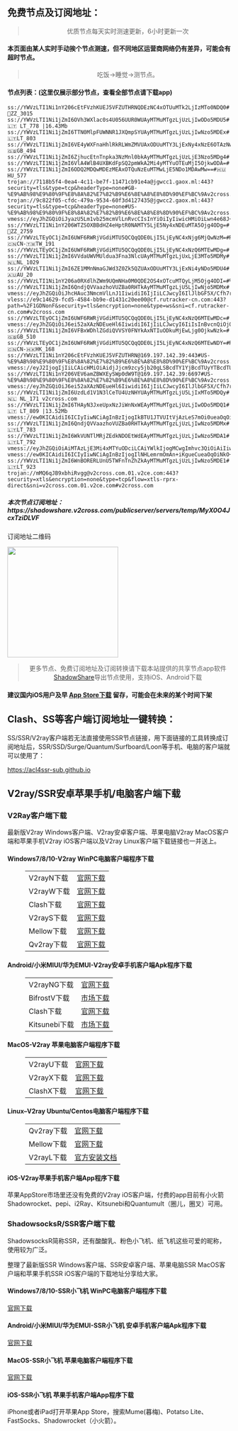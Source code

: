 
<h2>免费节点及订阅地址：</h2>
<blockquote>
<p style="text-align: center;">优质节点每天实时测速更新，6小时更新一次</p>
</blockquote>
<h4>本页面由某人实时手动挨个节点测速，但不同地区运营商网络仍有差异，可能会有超时节点。</h4>
<blockquote>
<p style="text-align: center;">吃饭->睡觉->测节点。</p>
</blockquote>
<h4>节点列表：(这里仅展示部分节点，查看全部节点请下载app)</h4>

```vmess://eyJhZGQiOiAiNTQuMzcuMTkyLjExMiIsICJ2IjogIjIiLCAicHMiOiAidjJjcm9zcy5jb20gLSBcdTZjZDVcdTU2ZmRPVkhcdTY1NzBcdTYzNmVcdTRlMmRcdTVmYzMgMTMyIiwgInBvcnQiOiA0NDMsICJpZCI6ICI5ZjU4MjM0Yy0zNTViLTQwNjUtYWUyMS1kNGE2MzA5OWFiYTUiLCAiYWlkIjogIjY0IiwgIm5ldCI6ICJ3cyIsICJ0eXBlIjogIiIsICJob3N0IjogIjU0LjM3LjE5Mi4xMTIiLCAicGF0aCI6ICIvcGF0aC8xMjAyMDgzMDE0MjIiLCAidGxzIjogInRscyJ9
ss://YWVzLTI1Ni1nY206cEtFVzhKUEJ5VFZUTHRNQDEzNC4xOTUuMTk2LjIzMTo0NDQ0#🏁ZZ_3015
ss://YWVzLTI1Ni1jZmI6OVh3WXlac0s4U056UUR0WUAyMTMuMTgzLjUzLjIwODo5MDU5#🇱🇹 LT_778 |16.43Mb
ss://YWVzLTI1Ni1jZmI6TTN0MlpFUWNNR1JXQmpSYUAyMTMuMTgzLjUzLjIwNzo5MDEx#🇱🇹LT_803
ss://YWVzLTI1Ni1jZmI6VE4yWXFnaHhlRkRLWmZMVUAxODUuMTY3LjExNy4xNzE6OTAzNw==#🇬🇧GB_494
ss://YWVzLTI1Ni1jZmI6ZjhucEtnTnpka3NzMnl0bkAyMTMuMTgzLjUzLjE3Nzo5MDg4#
ss://YWVzLTI1Ni1jZmI6VlA4WlB4UXBKdFpSQ2pmWkA2Mi4yMTYuOTEuMjI5OjkwODA=#
ss://YWVzLTI1Ni1jZmI6ODQ2MDQwMDEzMEAxOTQuNzEuMTMwLjE5NDo1MDAwMw==#🇭🇺HU_577
trojan://7118b5f4-0ea4-4c11-be7f-11471cb91e4a@jgwcc1.gaox.ml:443?security=tls&type=tcp&headerType=none#GB-%E9%AB%98%E9%80%9F%E8%8A%82%E7%82%B9%E6%8E%A8%E8%8D%90%EF%BC%9Av2cross.com
trojan://9c822f05-cfdc-479a-9534-60f3d4127435@jgwcc2.gaox.ml:443?security=tls&type=tcp&headerType=none#US-%E9%AB%98%E9%80%9F%E8%8A%82%E7%82%B9%E6%8E%A8%E8%8D%90%EF%BC%9Av2cross.com
vmess://eyJhZGQiOiJyazU5Lm1vb25mcmVlLnRvcCIsInYiOiIyIiwicHMiOiLwn4e68J+HuCBVU18xODAyIHwgMi44ME1iIiwicG9ydCI6NDQzLCJpZCI6IjZlOWVlYWU2LWMzZDEtNDM5ZS05ZjdhLTIxM2ZlMDliMmRiZSIsImFpZCI6IjAiLCJuZXQiOiJ3cyIsInR5cGUiOiIiLCJob3N0Ijoicms1OS5tb29uZnJlZS50b3AiLCJwYXRoIjoiLyIsInRscyI6InRscyJ9
ss://YWVzLTI1Ni1nY206WTZSOXBBdHZ4eHptR0NAMTY5LjE5Ny4xNDEuMTA5Ojg4ODg=#🏁ZZ_2759
ss://YWVzLTEyOC1jZmI6UWF6RWRjVGdiMTU5QCQqQDE0LjI5LjEyNC4xNjg6MjQwNzM=#Relay_🇨🇳CN-🇹🇼TW_191
ss://YWVzLTEyOC1jZmI6UWF6RWRjVGdiMTU5QCQqQDE0LjI5LjEyNC4xNzQ6MTEwMDg=#
ss://YWVzLTI1Ni1jZmI6VVdaUWVMUldua3Fna3NlcUAyMTMuMTgzLjUxLjE3MTo5MDMy#🇳🇱NL_1029
ss://YWVzLTI1Ni1jZmI6ZE1MMnNmaGJWd3Z0Zk5QZUAxODUuMTY3LjExNi4yNDo5MDU4#🇦🇺AU_20
ss://YWVzLTI1Ni1nY206a0RXdlhZWm9UQmNHa0M0QDE2OS4xOTcuMTQyLjM5Ojg4ODI=#%F0%9F%87%BA%F0%9F%87%B8_US_%E7%BE%8E%E5%9B%BD
ss://YWVzLTI1Ni1jZmI6QndjQVVaazhoVUZBa0RHTkAyMTMuMTgzLjU5LjIwNjo5MDMx#
vmess://eyJhZGQiOiJhcHAuc3NmcmVlLnJ1IiwidiI6IjIiLCJwcyI6IlJlbGF5X/Cfh7rwn4e4VVMt8J+HrPCfh6dHQl8yNjIwIiwicG9ydCI6NDQzLCJpZCI6ImU0ZGY2NWIwLWUxYzMtMTFlYy1iNzM0LTAwMDAxNzAyMjAwOCIsImFpZCI6IjY0IiwibmV0Ijoid3MiLCJ0eXBlIjoiIiwiaG9zdCI6IiIsInBhdGgiOiIvZ2V0d2VhdGhlciIsInRscyI6InRscyJ9
vless://e9c14629-fcd5-4584-bb9e-d1431c20ee00@cf.rutracker-cn.com:443?path=%2F1GDNonF&security=tls&encryption=none&type=ws&sni=cf.rutracker-cn.com#v2cross.com
ss://YWVzLTEyOC1jZmI6UWF6RWRjVGdiMTU5QCQqQDE0LjI5LjEyNC4xNzQ6MTEwMDc=#
vmess://eyJhZGQiOiJ6ei52aXAzNDEueHl6IiwidiI6IjIiLCJwcyI6IiIsInBvcnQiOjQ4MDA4LCJpZCI6IjJmMDQxNWE0LTlhY2QtMzQzNS1hNzgwLWU0NDdhMmNlNzlmYiIsImFpZCI6IjAiLCJuZXQiOiJ3cyIsInR5cGUiOiIiLCJob3N0IjoienoudmlwMzQxLnh5eiIsInBhdGgiOiIvbnkiLCJ0bHMiOiIifQ==
ss://YWVzLTI1Ni1jZmI6VFBxWDhlZGdiQVVSY0FNYkAxNTIuODkuMjEwLjg0OjkwNzk=#🇬🇧GB_510
ss://YWVzLTEyOC1jZmI6UWF6RWRjVGdiMTU5QCQqQDE0LjI5LjEyNC4xNzQ6MTEwNDY=#Relay_🇨🇳CN-🇭🇰HK_168
ss://YWVzLTI1Ni1nY206cEtFVzhKUEJ5VFZUTHRN@169.197.142.39:443#US-%E9%AB%98%E9%80%9F%E8%8A%82%E7%82%B9%E6%8E%A8%E8%8D%90%EF%BC%9Av2cross.com
vmess://eyJ2IjogIjIiLCAicHMiOiAidjJjcm9zcy5jb20gLSBcdTY1YjBcdTUyYTBcdTU3NjFcdTgxN2VcdThiYWZcdTRlOTEgMTE1IiwgImFkZCI6ICIxMjkuMjI2Ljk0LjEzNCIsICJwb3J0IjogIjMxMTQ5IiwgImlkIjogIjg4MzU1N2YyLTg4YzktNDk2My1iZDBlLTIwODMzNTNmNzkwMSIsICJhaWQiOiAiMCIsICJzY3kiOiAiYXV0byIsICJuZXQiOiAidGNwIiwgInR5cGUiOiAibm9uZSIsICJob3N0IjogIiIsICJwYXRoIjogIiIsICJ0bHMiOiAiIiwgInNuaSI6ICIiLCAiYWxwbiI6ICIifQ==
ss://YWVzLTI1Ni1nY206VEV6amZBWXEySWp0dW9T@169.197.142.39:6697#US-%E9%AB%98%E9%80%9F%E8%8A%82%E7%82%B9%E6%8E%A8%E8%8D%90%EF%BC%9Av2cross.com
vmess://eyJhZGQiOiJ6ei52aXAzNDEueHl6IiwidiI6IjIiLCJwcyI6IlJlbGF5X/Cfh7rwn4e4VVMt8J+HuvCfh7hVU18yNjE3IiwicG9ydCI6NDgwMDMsImlkIjoiMmYwNDE1YTQtOWFjZC0zNDM1LWE3ODAtZTQ0N2EyY2U3OWZiIiwiYWlkIjoiMCIsIm5ldCI6IndzIiwidHlwZSI6IiIsImhvc3QiOiJ6ei52aXAzNDEueHl6IiwicGF0aCI6Ii9ueSIsInRscyI6IiJ9
ss://YWVzLTI1Ni1jZmI6UzdLd1V1N3lCeTU4UzNHYUAyMTMuMTgzLjU5LjIxMTo5MDQy#🇳🇱 NL_171 v2cross.com
ss://YWVzLTI1Ni1jZmI6THAyN3JxeUpxNzJiWnNxWEAyMTMuMTgzLjUzLjIwODo5MDQ1#🇱🇹 LT_809 |13.52Mb
vmess://ew0KICAidiI6ICIyIiwNCiAgInBzIjogIkBTU1JTVUItVjAzLeS7mOi0ueaOqOiNkDp2MmNyb3NzLmNvbSIsDQogICJhZGQiOiAiMTY1LjE1NC4yMjUuMjMwIiwNCiAgInBvcnQiOiAiMzMwODAiLA0KICAiaWQiOiAiYjhhYWE2ZTEtZjBiMy1iOWVjLTNkZmMtYmIyMjZjMTY3YjMzIiwNCiAgImFpZCI6ICIwIiwNCiAgInNjeSI6ICJhdXRvIiwNCiAgIm5ldCI6ICJ0Y3AiLA0KICAidHlwZSI6ICJub25lIiwNCiAgImhvc3QiOiAiMTY1LjE1NC4yMjUuMjMwIiwNCiAgInBhdGgiOiAiLyIsDQogICJ0bHMiOiAidGxzIiwNCiAgInNuaSI6ICIiLA0KICAiYWxwbiI6ICIiDQp9
ss://YWVzLTI1Ni1jZmI6QndjQVVaazhoVUZBa0RHTkAyMTMuMTgzLjUzLjIwNzo5MDMx#🇱🇹LT_783
ss://YWVzLTI1Ni1jZmI6WkVUNTlMRjZEdkNDOEtWdEAyMTMuMTgzLjUzLjIwNzo5MDA1#🇱🇹LT_792
vmess://eyJhZGQiOiAiMTAzLjE3Mi4xMTYuODciLCAiYWlkIjogMCwgImhvc3QiOiAiIiwgImlkIjogImI4YWFhNmUxLWYwYjMtYjllYy0zZGZjLWJiMjI2YzE2N2IzMyIsICJuZXQiOiAidGNwIiwgInBhdGgiOiAiIiwgInBvcnQiOiAzMTI0NCwgInBzIjogInYyY3Jvc3MuY29tIC0gXHU0ZTlhXHU1OTJhXHU1NzMwXHU1MzNhICAxNjQiLCAidGxzIjogInRscyIsICJ0eXBlIjogImF1dG8iLCAic2tpcC1jZXJ0LXZlcmlmeSI6IHRydWUsICJzbmkiOiAiIn0=
vmess://ew0KICAidiI6ICIyIiwNCiAgInBzIjogIlNHLemrmOmAn+iKgueCueaOqOiNkO+8mnYyY3Jvc3MuY29tIiwNCiAgImFkZCI6ICIxMjkuMjI2LjIxNC4yOCIsDQogICJwb3J0IjogIjE1NDMwIiwNCiAgImlkIjogIjZlOWE0YWU5LWU2MGItNGNlYS1hZjlmLTlkZTE4ZDM3NDA0ZSIsDQogICJhaWQiOiAiMCIsDQogICJzY3kiOiAiYXV0byIsDQogICJuZXQiOiAidGNwIiwNCiAgInR5cGUiOiAibm9uZSIsDQogICJob3N0IjogIiIsDQogICJwYXRoIjogIiIsDQogICJ0bHMiOiAiIiwNCiAgInNuaSI6ICIiLA0KICAiYWxwbiI6ICIiDQp9
ss://YWVzLTI1Ni1jZmI6WnBORERLUnU5TWFnTnZhZkAyMTMuMTgzLjUzLjIwNzo5MDE1#🇱🇹LT_923
trojan://mMQ6qJB9xbhiRvgg@v2cross.com.01.v2ce.com:443?security=xtls&encryption=none&type=tcp&flow=xtls-rprx-direct&sni=v2cross.com.01.v2ce.com#v2cross.com
```
<h5>本次节点订阅地址：https://shadowshare.v2cross.com/publicserver/servers/temp/MyX0O4JcxTziDLVF</h5>
<p>订阅地址二维码</p>
<img src='http://shadowshare.v2cross.com/qrcode.png' width=250 height=250>
<blockquote style='text-align: center;'>更多节点、免费订阅地址及订阅转换请下载本站提供的共享节点app软件<a href='https://shadowshare.v2cross.com'>ShadowShare</a>导出节点使用，支持iOS、Android下载</blockquote>
<h4>建议国内iOS用户及早 <a href='https://apps.apple.com/cn/app/shadowshare/id1612647259'>App Store下载</a> 留存，可能会在未来的某个时间下架</h4>

<div class="nv-content-wrap entry-content">
<h2>Clash、SS等客户端订阅地址一键转换：</h2>
<p>SS/SSR/V2ray客户端若无法直接使用SSR节点链接，用下面链接的工具转换成订阅地址后，SSR/SSD/Surge/Quantum/Surfboard/Loon等手机、电脑的客户端就可以使用了：</p>
<p><a href="https://acl4ssr-sub.github.io" target="_blank" rel="noreferrer noopener nofollow">https://acl4ssr-sub.github.io</a></p>
<h2>V2ray/SSR安卓苹果手机/电脑客户端下载</h2>
<h3>V2Ray客户端下载</h3>
<p>最新版V2ray Windows客户端、V2ray安卓客户端、苹果电脑V2ray MacOS客户端和苹果手机V2ray iOS客户端以及V2ray Linux客户端下载链接也一并送上。</p>
<h4>Windows7/8/10-<strong>V2ray WinPC电脑客户端</strong>程序下载</h4>
<figure class="wp-block-table alignwide is-style-stripes"><table><tbody><tr><td>V2rayN下载</td><td><a href="https://github.com/2dust/v2rayN/releases" target="_blank" rel="noreferrer noopener">官网下载</a></td></tr><tr><td>V2rayW下载</td><td><a href="https://github.com/Cenmrev/V2RayW/releases" target="_blank" rel="noreferrer noopener">官网下载</a></td></tr><tr><td>Clash下载</td><td><a href="https://github.com/Fndroid/clash_for_windows_pkg/releases" target="_blank" rel="noreferrer noopener">官网下载</a></td></tr><tr><td>V2rayS下载</td><td><a href="https://github.com/Shinlor/V2RayS/releases" target="_blank" rel="noreferrer noopener">官网下载</a></td></tr><tr><td>Mellow下载</td><td><a href="https://github.com/mellow-io/mellow/releases" target="_blank" rel="noreferrer noopener">官网下载</a></td></tr><tr><td>Qv2ray下载</td><td><a href="https://github.com/Qv2ray/Qv2ray" target="_blank" rel="noreferrer noopener">官网下载</a></td></tr></tbody></table></figure>
<h4><strong>Android/小米MIUI/华为EMUI-V2ray安卓手机客户端</strong>Apk程序下载</h4>
<figure class="wp-block-table alignwide is-style-stripes"><table><tbody><tr><td>V2rayNG下载</td><td><a href="https://github.com/2dust/v2rayNG/releases" target="_blank" rel="noreferrer noopener">官网下载</a></td></tr><tr><td>BifrostV下载</td><td><a rel="noreferrer noopener" href="https://www.appsapk.com/downloading/latest/com.github.dawndiy.bifrostv-0.6.8.apk" target="_blank">市场下载</a></td></tr><tr><td>Clash下载</td><td><a href="https://github.com/Kr328/ClashForAndroid/releases" target="_blank" rel="noreferrer noopener">官网下载</a></td></tr><tr><td>Kitsunebi下载</td><td><a rel="noreferrer noopener" href="https://apkpure.com/kitsunebi/fun.kitsunebi.kitsunebi4android" target="_blank">市场下载</a></td></tr></tbody></table></figure>
<h4><strong>MacOS-V2ray <strong>苹果电脑</strong>客户端</strong>程序下载</h4>
<figure class="wp-block-table alignwide is-style-stripes"><table><tbody><tr><td>V2rayU下载</td><td><a href="https://github.com/yanue/V2rayU/releases" target="_blank" rel="noreferrer noopener">官网下载</a></td></tr><tr><td>V2rayX下载</td><td><a href="https://github.com/Cenmrev/V2RayX/releases" target="_blank" rel="noreferrer noopener">官网下载</a></td></tr><tr><td>ClashX下载</td><td><a href="https://github.com/yichengchen/clashX/releases" target="_blank" rel="noreferrer noopener">官网下载</a></td></tr></tbody></table></figure>
<h4><strong>Linux</strong>–<strong>V2ray Ubuntu/Centos电脑客户端</strong>程序下载</h4>
<figure class="wp-block-table alignwide is-style-stripes"><table><tbody><tr><td>Qv2ray下载</td><td><a href="https://github.com/Qv2ray/Qv2ray" target="_blank" rel="noreferrer noopener">官网下载</a></td></tr><tr><td>Mellow下载</td><td><a href="https://github.com/mellow-io/mellow/releases" target="_blank" rel="noreferrer noopener">官网下载</a></td></tr><tr><td>V2rayL下载</td><td><a rel="noreferrer noopener" href="https://github.com/jiangxufeng/v2rayL" target="_blank">官方安装文档</a></td></tr></tbody></table></figure>
<h4>iOS-<strong>V2ray苹果<strong>手机客户端</strong>App程序</strong>下载</h4>
<p>苹果AppStore市场里还没有免费的V2ray iOS客户端，付费的app目前有小火箭Shadowrocket、pepi、i2Ray、Kitsunebi和Quantumult（圈儿，圈叉）可用。</p>
<h3>ShadowsocksR/SSR客户端下载</h3>
<p>ShadowsocksR简称SSR，还有酸酸乳、粉色小飞机、纸飞机这些可爱的昵称，使用较为广泛。</p>
<p>整理了最新版SSR Windows客户端、SSR安卓客户端、苹果电脑SSR MacOS客户端和苹果手机SSR iOS客户端的下载地址分享给大家。</p>
<h4><strong>Windows7/8/10-<strong>SSR小飞机 WinPC电脑客户端</strong>程序下载</strong></h4>
<p><a rel="noreferrer noopener" href="https://github.com/shadowsocksrr/shadowsocksr-csharp/releases" target="_blank">官网下载</a></p>
<h4><strong><strong>Android/小米MIUI/华为EMUI-SSR小飞机 安卓手机客户端</strong>Apk程序下载</strong></h4>
<p><a rel="noreferrer noopener" href="https://github.com/shadowsocksrr/shadowsocksr-android/releases" target="_blank">官网下载</a></p>
<h4><strong><strong>MacOS-SSR小飞机 苹果电脑客户端</strong>程序下载</strong></h4>
<p><a href="https://github.com/qinyuhang/ShadowsocksX-NG-R/releases" target="_blank" rel="noreferrer noopener">官网下载</a></p>
<h4><strong>iOS-<strong>SSR小飞机 苹果手机客户端App程序</strong></strong>下载</h4>
<p>iPhone或者iPad打开苹果App Store，搜索Mume(暮梅)、Potatso Lite、FastSocks、Shadowrocket（小火箭）。</p>
